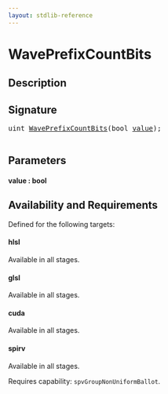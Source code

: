 ```yaml
---
layout: stdlib-reference
---
```


# WavePrefixCountBits

## Description





## Signature 

<pre>
<span class="code_keyword">uint</span> <a href="waveprefixcountbits-04af.md">WavePrefixCountBits</a>(<span class="code_keyword">bool</span> <a href="waveprefixcountbits-04af.md#decl-value" class="code_param">value</a>);

</pre>

## Parameters

####  <a id="decl-value"></a>value  : bool

## Availability and Requirements

Defined for the following targets:

#### hlsl
Available in all stages.

#### glsl
Available in all stages.

#### cuda
Available in all stages.

#### spirv
Available in all stages.

Requires capability: `spvGroupNonUniformBallot`.



<script>
// Fix .md links to .html when on ReadTheDocs
if (window.location.hostname.includes('readthedocs') || 
    window.location.hostname.includes('rtfd.io')) {
  document.addEventListener('DOMContentLoaded', function() {
    const links = document.querySelectorAll('a');
    links.forEach(link => {
      if (link.getAttribute('href') && link.getAttribute('href').endsWith('.md')) {
        link.href = link.href.replace(/\.md($|#|\?)/, '.html$1');
      }
    });
  });
}
</script>
